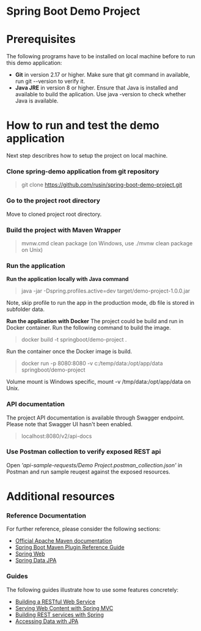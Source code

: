 # Spring Boot Demo Project

# Prerequisites
The following programs have to be installed on local machine before to run this demo application:

* **Git** in version 2.17 or higher. Make sure that git command in available, run git --version to verify it. 
* **Java JRE** in version 8 or higher. Ensure that Java is installed and available to build the aplication. Use java -version to check whether Java is available.

# How to run and test the demo application
Next step describres how to setup the project on local machine.

### Clone spring-demo application from git repository
> git clone https://github.com/rusin/spring-boot-demo-project.git

### Go to the project root directory
Move to cloned project root directory.

### Build the project with Maven Wrapper
> mvnw.cmd clean package (on Windows, use ./mvnw clean package on Unix)

### Run the application 
**Run the application locally with Java command**
> java -jar -Dspring.profiles.active=dev target/demo-project-1.0.0.jar

Note, skip profile to run the app in the production mode, db file is stored in subfolder data.

**Run the application with Docker**
The project could be build and run in Docker container. Run the following command to build the image.
> docker build -t springboot/demo-project .

Run the container once the Docker image is build. 
> docker run -p 8080:8080 -v c:/temp/data:/opt/app/data springboot/demo-project

Volume mount is Windows specific, mount -v /tmp/data:/opt/app/data on Unix.

### API documentation
The project API documentation is available through Swagger endpoint. Please note that Swagger UI hasn't been enabled. 
> localhost:8080/v2/api-docs

### Use Postman collection to verify exposed REST api
Open *'api-sample-requests/Demo Project.postman_collection.json'* in Postman and run sample reuqest against the exposed resources. 

# Additional resources
### Reference Documentation
For further reference, please consider the following sections:

* [Official Apache Maven documentation](https://maven.apache.org/guides/index.html)
* [Spring Boot Maven Plugin Reference Guide](https://docs.spring.io/spring-boot/docs/2.2.6.RELEASE/maven-plugin/)
* [Spring Web](https://docs.spring.io/spring-boot/docs/2.2.6.RELEASE/reference/htmlsingle/#boot-features-developing-web-applications)
* [Spring Data JPA](https://docs.spring.io/spring-boot/docs/2.2.6.RELEASE/reference/htmlsingle/#boot-features-jpa-and-spring-data)

### Guides
The following guides illustrate how to use some features concretely:

* [Building a RESTful Web Service](https://spring.io/guides/gs/rest-service/)
* [Serving Web Content with Spring MVC](https://spring.io/guides/gs/serving-web-content/)
* [Building REST services with Spring](https://spring.io/guides/tutorials/bookmarks/)
* [Accessing Data with JPA](https://spring.io/guides/gs/accessing-data-jpa/)
